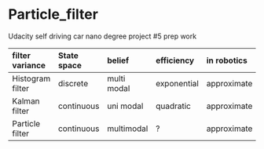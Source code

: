 # Particle_filter
Udacity self driving car nano degree project #5 prep work


|filter variance  |State space  |belief        |efficiency |in robotics|
|:---             |:-           |:-            |:-         |:-         |
|Histogram filter |discrete     |multi modal   |exponential|approximate|
|Kalman filter    |continuous   |uni modal     |quadratic  |approximate|
|Particle filter  |continuous   |multimodal    |?          |approximate|
